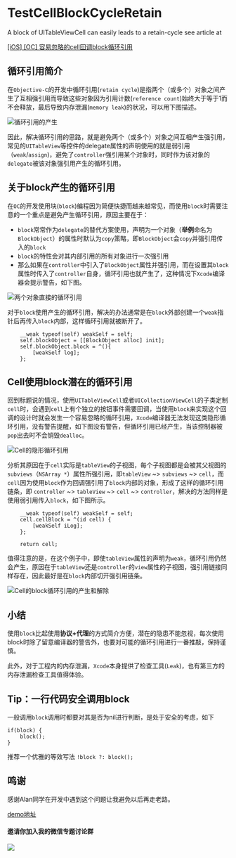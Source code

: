 # TestCellBlockCycleRetain
A block of UITableViewCell can easily leads to a retain-cycle
see article at 

[[iOS] [OC] 容易忽略的cell回调block循环引用](http://www.jianshu.com/p/b33e5989a352)


## 循环引用简介
在`Objective-C`的开发中循环引用(`retain cycle`)是指两个（或多个）对象之间产生了互相强引用而导致这些对象因为引用计数(`reference count`)始终大于等于1而不会释放，最后导致内存泄漏(`memory leak`)的状况，可以用下图描述。

![循环引用的产生](http://upload-images.jianshu.io/upload_images/73339-a95e89fcf3e60943.png?imageMogr2/auto-orient/strip%7CimageView2/2/w/1240)

因此，解决循环引用的思路，就是避免两个（或多个）对象之间互相产生强引用，常见的`UITableView`等控件的delegate属性的声明使用的就是弱引用（`weak`/`assign`)，避免了`controller`强引用某个对象时，同时作为该对象的`delegate`被该对象强引用产生的循环引用。

## 关于block产生的循环引用
在`OC`的开发使用块(`block`)编程因为简便快捷而越来越常见，而使用`block`时需要注意的一个重点是避免产生循环引用，原因主要在于：
- `block`常常作为`delegate`的替代方案使用，声明为一个对象（**举例**命名为`BlockObject`）的属性时默认为`copy`策略，即`BlockObject`会`copy`并强引用传入的`block`
- `block`的特性会对其内部引用的所有对象进行一次强引用
- 那么如果在`controller`中引入了`BlockObject`属性并强引用，而在设置其`block`属性时传入了`controller`自身，循环引用也就产生了，这种情况下`Xcode`编译器会提示警告，如下图。

![两个对象直接的循环引用](http://upload-images.jianshu.io/upload_images/73339-5590dcc99071dbf6.png?imageMogr2/auto-orient/strip%7CimageView2/2/w/1240)

对于`block`使用产生的循环引用，解决的办法通常是在`block`外部创建一个`weak`指针后再传入`block`内部，这样循环引用就被断开了。
```objc
    __weak typeof(self) weakSelf = self;
    self.blockObject = [[BlockObject alloc] init];
    self.blockObject.block = ^(){
        [weakSelf log];
    };
```

## Cell使用block潜在的循环引用
回到标题说的情况，使用`UITableViewCell`或者`UICollectionViewCell`的子类定制`cell`时，会遇到`cell`上有个独立的按钮事件需要回调，当使用`block`来实现这个回调的设计时就会发生一个容易忽略的循环引用，`Xcode`编译器无法发现这类隐形循环引用，没有警告提醒，如下图没有警告，但循环引用已经产生，当该控制器被`pop`出去时不会销毁`dealloc`。

![Cell的隐形循环引用](http://upload-images.jianshu.io/upload_images/73339-bdaadfe6c5683cfe.png?imageMogr2/auto-orient/strip%7CimageView2/2/w/1240)

分析其原因在于`cell`实际是`tableView`的子视图，每个子视图都是会被其父视图的`subviews`（`NSArray *`）属性所强引用，即`tableView` ~> `subviews` ~> `cell`，而`cell`因为使用`block`作为回调强引用了`block`内部的对象，形成了这样的循环引用链条，即 `controller` ~> `tableView` ~> `cell` ~> `controller`，解决的方法同样是使用弱引用传入`block`，如下图所示。

```objc
    __weak typeof(self) weakSelf = self;
    cell.cellBlock = ^(id cell) {
        [weakSelf iLog];
    };
    
    return cell;
```


值得注意的是，在这个例子中，即使`tableView`属性的声明为`weak`，循环引用仍然会产生，原因在于`tableView`还是`controller`的`view`属性的子视图，强引用链接同样存在，因此最好是在`block`内部切开强引用链条。


![Cell的block循环引用的产生和解除](http://upload-images.jianshu.io/upload_images/73339-63c0405e9e17c79c.png?imageMogr2/auto-orient/strip%7CimageView2/2/w/1240)

## 小结
使用`block`比起使用**协议+代理**的方式简介方便，潜在的隐患不能忽视，每次使用block时除了留意编译器的警告外，也要对可能的循环引用进行一番推敲，保持谨慎。

此外，对于工程内的内存泄漏，`Xcode`本身提供了检查工具(`Leak`)，也有第三方的内存泄漏检查工具值得体验。

## Tip：一行代码安全调用block
一般调用`block`调用时都要对其是否为nil进行判断，是处于安全的考虑，如下
```objc
if(block) {
    block();
}
```
推荐一个优雅的等效写法
```!block ?: block();```


## 鸣谢
感谢Alan同学在开发中遇到这个问题让我避免以后再走老路。

[demo地址](https://github.com/beforeold/TestCellBlockCycleRetain)

#### 邀请你加入我的微信专题讨论群
![](http://upload-images.jianshu.io/upload_images/73339-a8d2c68c658440be.jpeg?imageMogr2/auto-orient/strip%7CimageView2/2/w/1240)
